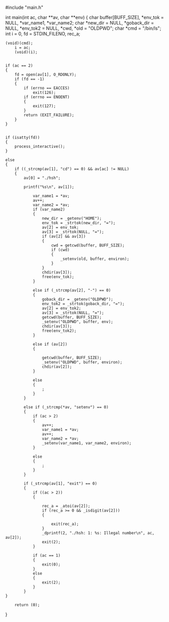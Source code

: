 #include "main.h"



int main(int ac, char **av, char **env)
{
	char buffer[BUFF_SIZE], *env_tok = NULL, *var_name1, *var_name2;
	char *new_dir = NULL, *goback_dir = NULL, *env_tok2 = NULL, *cwd, *old = "OLDPWD";
	char *cmd = "/bin/ls";
	int i = 0, fd = STDIN_FILENO, rec_a;

	(void)(cmd);
		i = ac;
		(void)(i);


	if (ac == 2)
	{
		fd = open(av[1], O_RDONLY);
		if (fd == -1)
		{
			if (errno == EACCES)
				exit(126);
			if (errno == ENOENT)
			{
				exit(127);
			}
			return (EXIT_FAILURE);
		}
	}


	if (isatty(fd))
	{
		process_interactive();
	}

	else
	{
		if ((_strcmp(av[1], "cd") == 0) && av[ac] != NULL)
		{
			av[0] = "./hsh";

			printf("%s\n", av[1]);

				var_name1 = *av;
				av++;
				var_name2 = *av;
				if (var_name2)
				{
					new_dir = _getenv("HOME");
					env_tok = _strtok(new_dir, "=");
					av[2] = env_tok;
					av[3] = _strtok(NULL, "=");
					if (av[2] && av[3])
					{
						cwd = getcwd(buffer, BUFF_SIZE);
						if (cwd)
						{
							_setenv(old, buffer, environ);
						}
					}
					chdir(av[3]);
					free(env_tok);
				}

				else if (_strcmp(av[2], "-") == 0)
				{
					goback_dir = _getenv("OLDPWD");
					env_tok2 = _strtok(goback_dir, "=");
					av[2] = env_tok2;
					av[3] = _strtok(NULL, "=");
					getcwd(buffer, BUFF_SIZE);
					_setenv("OLDPWD", buffer, env);
					chdir(av[3]);
					free(env_tok2);
				}

				else if (av[2])
				{

					getcwd(buffer, BUFF_SIZE);
					_setenv("OLDPWD", buffer, environ);
					chdir(av[2]);
				}

				else
				{
					;
				}
			}

			else if (_strcmp(*av, "setenv") == 0)
			{
				if (ac > 2)
				{
					av++;
					var_name1 = *av;
					av++;
					var_name2 = *av;
					_setenv(var_name1, var_name2, environ);
				}

				else
				{
					;
				}
			}

			if (_strcmp(av[1], "exit") == 0)
			{
				if ((ac > 2))
				{

					rec_a = _atoi(av[2]);
					if (rec_a >= 0 && _isdigit(av[2]))
					{

						exit(rec_a);
					}
					_dprintf(2, "./hsh: 1: %s: Illegal number\n", ac, av[2]);
					exit(2);
				}

				if (ac == 1)
				{
					exit(0);
				}
				else
				{
					exit(2);
				}
			}
	}

		return (0);
}
